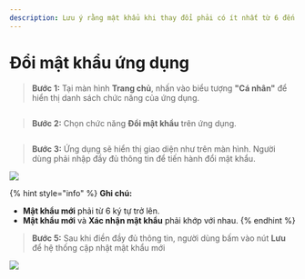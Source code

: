 ```yaml
---
description: Lưu ý rằng mật khẩu khi thay đổi phải có ít nhất từ 6 đến 16 kí tự.
---
```


# Đổi mật khẩu ứng dụng

> **Bước 1:** Tại màn hình **Trang chủ**, nhấn vào biểu tượng **"Cá nhân"** để hiển thị danh sách chức năng của ứng dụng.

<figure><img src="../.gitbook/assets/image (11).png" alt=""><figcaption></figcaption></figure>

> **Bước 2:** Chọn chức năng **Đổi mật khẩu** trên ứng dụng.

<figure><img src="../.gitbook/assets/image (3).png" alt=""><figcaption></figcaption></figure>

> **Bước 3:** Ứng dụng sẽ hiển thị giao diện như trên màn hình. Người dùng phải nhập đầy đủ thông tin để tiến hành đổi mật khẩu.

![](<../.gitbook/assets/4 (3).jpg>)

{% hint style="info" %}
**Ghi chú:**

* **Mật khẩu mới** phải từ 6 ký tự trở lên.
* **Mật khẩu mới** và **Xác nhận mật khẩu** phải khớp với nhau.
{% endhint %}

> **Bước 5:** Sau khi điền đầy đủ thông tin, người dùng bấm vào nút **Lưu** để hệ thống cập nhật mật khẩu mới

![](<../.gitbook/assets/5 (3).jpg>)
